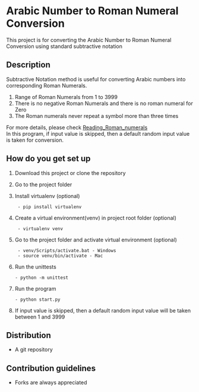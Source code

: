 # Arabic Number to Roman Numeral Conversion #
This project is for converting the
Arabic Number to Roman Numeral Conversion
using standard subtractive notation

## Description ##
Subtractive Notation method is useful for converting Arabic numbers into corresponding Roman Numerals.
   1. Range of Roman Numerals from 1 to 3999
   2. There is no negative Roman Numerals and there is no roman numeral for Zero
   3. The Roman numerals never repeat a symbol more than three times
         
 For more details, please check [Reading_Roman_numerals](http://en.wikipedia.org/wiki/Roman_numerals#Reading_Roman_numerals.)      
 In this program, if input value is skipped, then a default random input value is taken for conversion.
      
## How do you get set up ##
1. Download this project or clone the repository 
2. Go to the project folder
3. Install virtualenv (optional)
        
        - pip install virtualenv
5. Create a virtual environment(venv) in project root folder (optional)

        - virtualenv venv
5. Go to the project folder and activate virtual environment (optional)

        - venv/Scripts/activate.bat - Windows 
        - source venv/bin/activate - Mac 
6. Run the unittests

       - python -m unittest   
7. Run the program

       - python start.py
8. If input value is skipped, then a default random input value will be taken between 1 and 3999

## Distribution ##
- A git repository

## Contribution guidelines ##
- Forks are always appreciated
